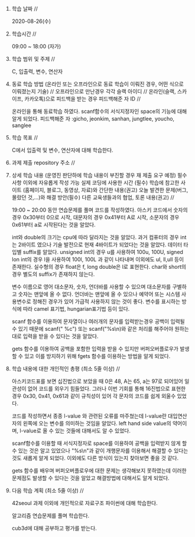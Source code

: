 1. 학습 날짜 // 

    2020-08-26(수)
 
2. 학습시간 // 

    09:00 ~ 18:00 (자가)
    
3. 학습 범위 및 주제 // 
    
    C, 입출력, 변수, 연산자

4. 동료 학습 방법 (온라인 또는 오프라인으로 동료 학습이 이뤄진 경우, 어떤 식으로 이뤄졌는지 기술) // 오프라인으로 만난경우 각각 슬랙 아이디 // 온라인(슬랙, 스카이프, 카카오톡)으로 피드백을 받는 경우 피드백해준 자 ID // 

    온라인을 통해 동료학습 하였다. scanf함수의 서식지정자인 space의 기능에 대해 알게 되었다. 피드백해준 자 :gicho, jeonkim, sanhan, jungtlee, youcho, sanglee

5. 학습 목표 //

    C에서 입출력 및 변수, 연산자에 대해 학습한다.
    
6. 과제 제출 repository 주소 // 
    
    
    
7. 상세 학습 내용 (운영진 판단하에 학습 내용이 부진할 경우 재 제출 요구 예정) 필수사항 이외에 자유롭게 작성 가능 실제 코딩에 사용한 시간 (필수) 학습에 참고한 사이트 (홈페이지, 블로그, 동영상, 자료)와 간단한 내용(권고) 오늘 발견한 문제(버그, 몰랐던 것,...)와 해결 방안(필수) 다른 교육생들과의 협업, 토론 내용(권고) //
    
    19:00 ~ 20:00 동안 연습문제를 풀며 코드를 작성하였다.
    아스키 코드에서 숫자의 경우 0x30부터 0으로 시작, 대문자의 경우 0x41부터 A로 시작, 소문자의 경우 0x61부터 a로 시작된다는 것을 알았다.
    
    int와 double의 크기는 cpu에 따라 달라지는 것을 알았다. 과거 컴퓨터의 경우 int는 2바이트 였으나 기술 발전으로 현재 4바이트가 되었다는 것을 알았다. 데이터 타입별 suffix를 알았다. unsigned int의 경우 u를 사용하여 100u, 100U, signed lon int의 경우 l을 사용하여 100l, 100L 과 같이 나타내며 이외에도 ul, ll,ull 등이 존재한다. 실수형의 경우 float은 f, long double은 l로 표현한다. char와 short의 경우 별도의 suffix가 존재하지 않는다.
    
    변수 이름으로 영어 대소문자, 숫자, 언더바를 사용할 수 있으며 대소문자를 구별하고 숫자는 맨앞에 올 수 없다. 언더바는 맨앞에 올 수 있으나 예약어 또는 시스템 사용변수로 정해진 경우가 있어 가급적 사용하지 않는 것이 좋다. 변수를 표시하는 방식에 따라 camel 표기법, hungarian표기법 등이 있다.
    
    scanf 함수를 이용하여 문자열이나 여러개의 문자를 입력받는경우 공백이 입력될 수 있기 때문에 scanf(" %c") 또는 scanf("%s\n)와 같은 처리를 해주어야 원하는대로 입력을 받을 수 있다는 것을 알았다. 
   
   gets 함수를 이용하여 공백을 포함한 입력을 받을 수 있지만 버퍼오버플로우가 발생할 수 있고 이를 방지하기 위해 fgets 함수를 이용하는 방법을 알게 되었다. 
    
8. 학습 내용에 대한 개인적인 총평 (최소 5줄 이상) //

    아스키코드표를 보면 십진법으로 보았을 때 0은 48, A는 65, a는 97로 되어있어 일관성이 없어 코드를 외우기 힘들었다. 그러나 이번 기회를 통해 16진법으로 표현한 경우 0x30, 0x41, 0x61과 같이 규칙성이 있어 각 문자의 코드를 쉽게 외울수 있었다.
    
    코드를 작성하면서 종종 l-value 와 관련된 오류를 마주쳤는데 l-value란 대입연산자의 왼쪽에 오는 변수를 의미하는 것임을 알았다. left hand side value의 약어이며, l-value로 올 수 있는 것들에 대해서도 알 수 있었다.
    
    scanf함수를 이용할 때 서식지정자로 space를 이용하여 공백을 입력받지 않게 할 수 있는 것은 알고 있었으나 "%s\n"과 같이 개행문자를 이용해서 해결할 수 있다는 것도 새롭게 알게 되었다. 이외에도 다른 방식이 있는지 찾아보면 좋을 것 같다.
    
    gets 함수를 배우며 버퍼오버플로우에 대한 문제는 생각해보지 못하였는데 이러한 문제점도 발생할 수 있다는 것을 알았고 해결방법에 대해서도 알게 되었다. 
   
9. 다음 학습 계획 (최소 5줄 이상) // 
    
    42seoul 과제 이외에 개인적으로 자료구조 파이썬에 대해 학습한다.
    
    알고리즘 연습문제를 풀며 학습한다.
    
    cub3d에 대해 공부하고 평가를 받는다.
    